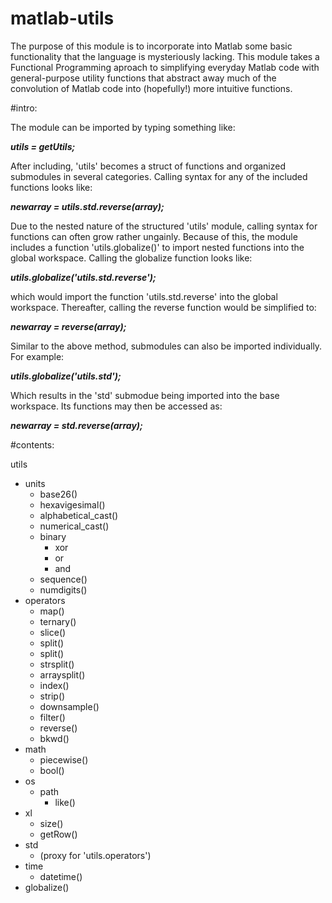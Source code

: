matlab-utils
============

The purpose of this module is to incorporate into Matlab some basic functionality that the language is mysteriously lacking.  This module takes a Functional Programming aproach to simplifying everyday Matlab code with general-purpose utility functions that abstract away much of the convolution of Matlab code into (hopefully!) more intuitive functions.

#intro:

The module can be imported by typing something like:
  
  <i><b>utils = getUtils;</b></i>

After including, 'utils' becomes a struct of functions and organized submodules in several categories. Calling syntax for any of the included functions looks like:

  <i><b>newarray = utils.std.reverse(array);</b></i>

Due to the nested nature of the structured 'utils' module, calling syntax for functions can often grow rather ungainly. Because of this, the module includes a function 'utils.globalize()' to import nested functions into the global workspace.  Calling the globalize function looks like:

  <i><b>utils.globalize('utils.std.reverse');</b></i>

which would import the function 'utils.std.reverse' into the global workspace. Thereafter, calling the reverse function would be simplified to:

  <i><b>newarray = reverse(array);</b></i>
  
Similar to the above method, submodules can also be imported individually. For example:

  <i><b>utils.globalize('utils.std');</b></i>
  
Which results in the 'std' submodue being imported into the base workspace. Its functions may then be accessed as:

  <i><b>newarray = std.reverse(array);</b></i>
  
#contents:

utils
  - units
    - base26()
    - hexavigesimal()
    - alphabetical_cast()
    - numerical_cast()
    - binary
      - xor
      - or
      - and
    - sequence()
    - numdigits()
  - operators
    - map()
    - ternary()
    - slice()
    - split()
    - split()
    - strsplit()
    - arraysplit()
    - index()
    - strip()
    - downsample()
    - filter()
    - reverse()
    - bkwd()
  - math
    - piecewise()
    - bool()
  - os
    - path
      - like()
  - xl
    - size()
    - getRow()
  - std
    - (proxy for 'utils.operators')
  - time
    - datetime()
  - globalize()
